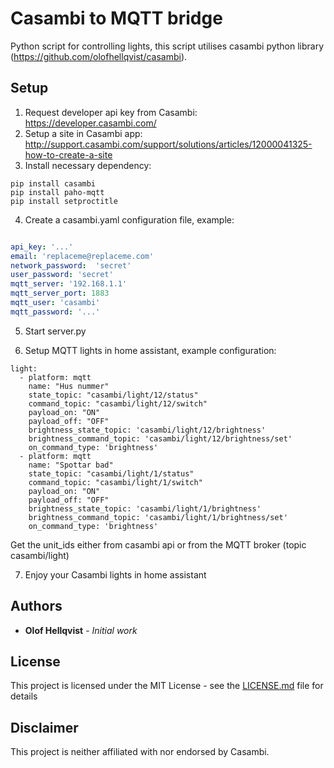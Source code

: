 # Casambi to MQTT bridge

Python script for controlling lights, this script utilises casambi python library (https://github.com/olofhellqvist/casambi).

## Setup
1. Request developer api key from Casambi: https://developer.casambi.com/
2. Setup a site in Casambi app: http://support.casambi.com/support/solutions/articles/12000041325-how-to-create-a-site
3. Install necessary dependency: 
```
pip install casambi
pip install paho-mqtt
pip install setproctitle 
```
4. Create a casambi.yaml configuration file, example:
```yaml

api_key: '...'
email: 'replaceme@replaceme.com'
network_password:  'secret'
user_password: 'secret'
mqtt_server: '192.168.1.1'
mqtt_server_port: 1883
mqtt_user: 'casambi'
mqtt_password: '...'
```

5. Start server.py

6. Setup MQTT lights in home assistant, example configuration:

```
light:
  - platform: mqtt
    name: "Hus nummer"
    state_topic: "casambi/light/12/status"
    command_topic: "casambi/light/12/switch"
    payload_on: "ON"
    payload_off: "OFF"
    brightness_state_topic: 'casambi/light/12/brightness'
    brightness_command_topic: 'casambi/light/12/brightness/set'
    on_command_type: 'brightness'
  - platform: mqtt
    name: "Spottar bad"
    state_topic: "casambi/light/1/status"
    command_topic: "casambi/light/1/switch"
    payload_on: "ON"
    payload_off: "OFF"
    brightness_state_topic: 'casambi/light/1/brightness'
    brightness_command_topic: 'casambi/light/1/brightness/set'
    on_command_type: 'brightness'
```
Get the unit_ids either from casambi api or from the MQTT broker (topic casambi/light)

7. Enjoy your Casambi lights in home assistant

## Authors

* **Olof Hellqvist** - *Initial work*

## License

This project is licensed under the MIT License - see the [LICENSE.md](LICENSE.md) file for details

## Disclaimer
This project is neither affiliated with nor endorsed by Casambi.
